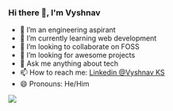 ### Hi there 👋, I'm Vyshnav

- 🔭 I’m an engineering aspirant
- 🌱 I’m currently learning web development
- 👯 I’m looking to collaborate on FOSS
- 🤔 I’m looking for awesome projects
- 💬 Ask me anything about tech
- 📫 How to reach me: [Linkedin @Vyshnav KS](https://www.linkedin.com/in/vyshnav-ks-a5b5351a5/)
- 😄 Pronouns: He/Him
<!--- ⚡ Fun fact: -->

<img src="https://github-readme-stats.vercel.app/api?username=Vyshnav-KS&&show_icons=true&title_color=ffffff&icon_color=19fc42&text_color=05f8fc&bg_color=000326">
